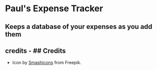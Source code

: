 # Paul's Expense Tracker

## Keeps a database of your expenses as you add them

## credits - ## Credits

- Icon by [Smashicons](https://www.freepik.com/search#uuid=0907adee-8111-4c67-ab08-6abf8c54480b) from Freepik.

